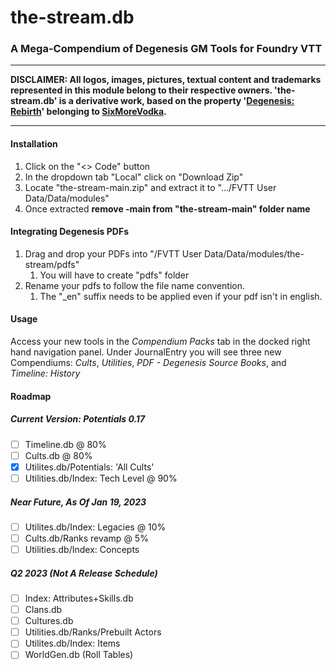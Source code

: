 # the-stream.db
### A Mega-Compendium of Degenesis GM Tools for Foundry VTT
___
__DISCLAIMER: All logos, images, pictures, textual content and trademarks represented in this module belong to their respective owners. 'the-stream.db' is a derivative work, based on the property '[Degenesis: Rebirth](https://degenesis.com/)' belonging to [SixMoreVodka](https://www.sixmorevodka.com/).__ 
___

#### Installation
1. Click on the "<> Code" button
2. In the dropdown tab "Local" click on "Download Zip"
3. Locate "the-stream-main.zip" and extract it to ".../FVTT User Data/Data/modules"
4. Once extracted **remove -main from "the-stream-main" folder name**

#### Integrating Degenesis PDFs
1. Drag and drop your PDFs into "/FVTT User Data/Data/modules/the-stream/pdfs"
	1.  You will have to create "pdfs" folder
2. Rename your pdfs to follow the file name convention. 
	1. The "_en" suffix needs to be applied even if your pdf isn't in english.

#### Usage
Access your new tools in the *Compendium Packs* tab in the docked right hand navigation panel. Under JournalEntry you will see three new Compendiums: *Cults*, *Utilities*, *PDF - Degenesis Source Books*, and *Timeline: History*

#### Roadmap
##### Current Version: Potentials 0.17
- [ ] Timeline.db @ 80%
- [ ] Cults.db @ 80%
- [x] Utilites.db/Potentials: 'All Cults' 
- [ ] Utilities.db/Index: Tech Level @ 90%
##### Near Future, As Of Jan 19, 2023
- [ ] Utilites.db/Index: Legacies @ 10%
- [ ] Cults.db/Ranks revamp @ 5%
- [ ] Utilities.db/Index: Concepts
##### Q2 2023 (Not A Release Schedule)
- [ ] Index: Attributes+Skills.db
- [ ] Clans.db
- [ ] Cultures.db
- [ ] Utilities.db/Ranks/Prebuilt Actors
- [ ] Utilites.db/Index: Items
- [ ] WorldGen.db (Roll Tables)
